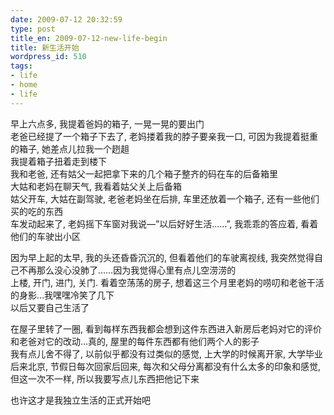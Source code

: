 ```yaml
---
date: 2009-07-12 20:32:59
type: post
title_en: 2009-07-12-new-life-begin
title: 新生活开始
wordpress_id: 510
tags:
- life
- home
- life
---
```


早上六点多, 我提着爸妈的箱子, 一晃一晃的要出门  
老爸已经提了一个箱子下去了, 老妈搂着我的脖子要亲我一口, 可因为我提着挺重的箱子, 她差点儿拉我一个趔趄  
我提着箱子扭着走到楼下  
我和老爸, 还有姑父一起把拿下来的几个箱子整齐的码在车的后备箱里  
大姑和老妈在聊天气, 我看着姑父关上后备箱  
姑父开车, 大姑在副驾驶, 老爸老妈坐在后排, 车里还放着一个箱子, 还有一些他们买的吃的东西  
车发动起来了, 老妈摇下车窗对我说—”以后好好生活……”, 我乖乖的答应着, 看着他们的车驶出小区

因为早上起的太早, 我的头还昏昏沉沉的, 但看着他们的车驶离视线, 我突然觉得自己不再那么没心没肺了……因为我觉得心里有点儿空涝涝的  
上楼, 开门, 进门, 关门. 看着空荡荡的房子, 想着这三个月里老妈的唠叨和老爸干活的身影…我嘿嘿冷笑了几下  
以后又要自己生活了

在屋子里转了一圈, 看到每样东西我都会想到这件东西进入新房后老妈对它的评价和老爸对它的改动…真的, 屋里的每件东西都有他们两个人的影子  
我有点儿舍不得了, 以前似乎都没有过类似的感觉, 上大学的时候离开家, 大学毕业后来北京, 节假日每次回家后回来, 每次和父母分离都没有什么太多的印象和感觉, 但这一次不一样, 所以我要写点儿东西把他记下来

也许这才是我独立生活的正式开始吧
